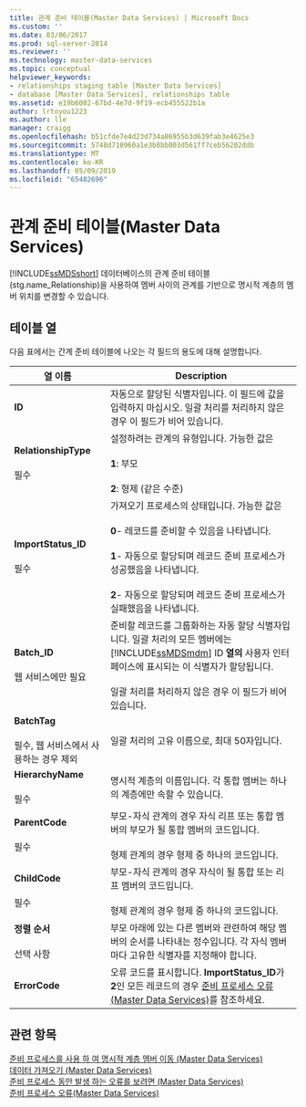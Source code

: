 ```yaml
---
title: 관계 준비 테이블(Master Data Services) | Microsoft Docs
ms.custom: ''
ms.date: 03/06/2017
ms.prod: sql-server-2014
ms.reviewer: ''
ms.technology: master-data-services
ms.topic: conceptual
helpviewer_keywords:
- relationships staging table [Master Data Services]
- database [Master Data Services], relationships table
ms.assetid: e19b6002-67bd-4e7d-9f19-ecb455522b1a
author: lrtoyou1223
ms.author: lle
manager: craigg
ms.openlocfilehash: b51cfde7e4d23d734a86955b3d639fab3e4625e3
ms.sourcegitcommit: 5748d710960a1e3b8bb003d561ff7ceb56202ddb
ms.translationtype: MT
ms.contentlocale: ko-KR
ms.lasthandoff: 05/09/2019
ms.locfileid: "65482696"
---
```

# <a name="relationship-staging-table-master-data-services"></a>관계 준비 테이블(Master Data Services)
  [!INCLUDE[ssMDSshort](../includes/ssmdsshort-md.md)] 데이터베이스의 관계 준비 테이블(stg.name_Relationship)을 사용하여 멤버 사이의 관계를 기반으로 명시적 계층의 멤버 위치를 변경할 수 있습니다.  
  
##  <a name="TableColumns"></a> 테이블 열  
 다음 표에서는 간계 준비 테이블에 나오는 각 필드의 용도에 대해 설명합니다.  
  
|열 이름|Description|  
|-----------------|-----------------|  
|**ID**|자동으로 할당된 식별자입니다. 이 필드에 값을 입력하지 마십시오. 일괄 처리를 처리하지 않은 경우 이 필드가 비어 있습니다.|  
|**RelationshipType**<br /><br /> 필수|설정하려는 관계의 유형입니다. 가능한 값은<br /><br /> **1**: 부모<br /><br /> **2**: 형제 (같은 수준)|  
|**ImportStatus_ID**<br /><br /> 필수|가져오기 프로세스의 상태입니다. 가능한 값은<br /><br /> **0**- 레코드를 준비할 수 있음을 나타냅니다.<br /><br /> **1**- 자동으로 할당되며 레코드 준비 프로세스가 성공했음을 나타냅니다.<br /><br /> **2**- 자동으로 할당되며 레코드 준비 프로세스가 실패했음을 나타냅니다.|  
|**Batch_ID**<br /><br /> 웹 서비스에만 필요|준비할 레코드를 그룹화하는 자동 할당 식별자입니다. 일괄 처리의 모든 멤버에는 [!INCLUDE[ssMDSmdm](../includes/ssmdsmdm-md.md)] ID **열의** 사용자 인터페이스에 표시되는 이 식별자가 할당됩니다.<br /><br /> 일괄 처리를 처리하지 않은 경우 이 필드가 비어 있습니다.|  
|**BatchTag**<br /><br /> 필수, 웹 서비스에서 사용하는 경우 제외|일괄 처리의 고유 이름으로, 최대 50자입니다.|  
|**HierarchyName**<br /><br /> 필수|명시적 계층의 이름입니다. 각 통합 멤버는 하나의 계층에만 속할 수 있습니다.|  
|**ParentCode**<br /><br /> 필수|부모-자식 관계의 경우 자식 리프 또는 통합 멤버의 부모가 될 통합 멤버의 코드입니다.<br /><br /> 형제 관계의 경우 형제 중 하나의 코드입니다.|  
|**ChildCode**<br /><br /> 필수|부모-자식 관계의 경우 자식이 될 통합 또는 리프 멤버의 코드입니다.<br /><br /> 형제 관계의 경우 형제 중 하나의 코드입니다.|  
|**정렬 순서**<br /><br /> 선택 사항|부모 아래에 있는 다른 멤버와 관련하여 해당 멤버의 순서를 나타내는 정수입니다. 각 자식 멤버마다 고유한 식별자를 지정해야 합니다.|  
|**ErrorCode**|오류 코드를 표시합니다. **ImportStatus_ID**가 **2**인 모든 레코드의 경우 [준비 프로세스 오류&#40;Master Data Services&#41;](staging-process-errors-master-data-services.md)를 참조하세요.|  
  
## <a name="see-also"></a>관련 항목  
 [준비 프로세스를 사용 하 여 명시적 계층 멤버 이동 &#40;Master Data Services&#41;](/sql/2014/master-data-services/add-update-and-delete-data-master-data-services)   
 [데이터 가져오기 &#40;Master Data Services&#41;](overview-importing-data-from-tables-master-data-services.md)   
 [준비 프로세스 동안 발생 하는 오류를 보려면 &#40;Master Data Services&#41;](view-errors-that-occur-during-staging-master-data-services.md)   
 [준비 프로세스 오류&#40;Master Data Services&#41;](staging-process-errors-master-data-services.md)  
  
  
